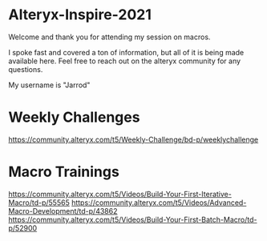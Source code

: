 # Alteryx-Inspire-2021

Welcome and thank you for attending my session on macros.

I spoke fast and covered a ton of information, but all of it is being made available here. Feel free to reach out on the alteryx community for any questions. 

My username is "Jarrod"


# Weekly Challenges

https://community.alteryx.com/t5/Weekly-Challenge/bd-p/weeklychallenge


# Macro Trainings

https://community.alteryx.com/t5/Videos/Build-Your-First-Iterative-Macro/td-p/55565
https://community.alteryx.com/t5/Videos/Advanced-Macro-Development/td-p/43862
https://community.alteryx.com/t5/Videos/Build-Your-First-Batch-Macro/td-p/52900
